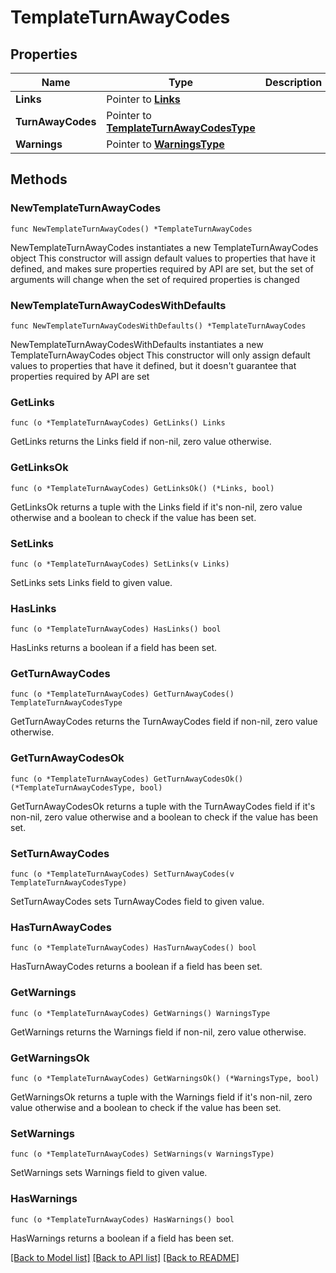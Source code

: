 # TemplateTurnAwayCodes

## Properties

Name | Type | Description | Notes
------------ | ------------- | ------------- | -------------
**Links** | Pointer to [**Links**](Links.md) |  | [optional] 
**TurnAwayCodes** | Pointer to [**TemplateTurnAwayCodesType**](TemplateTurnAwayCodesType.md) |  | [optional] 
**Warnings** | Pointer to [**WarningsType**](WarningsType.md) |  | [optional] 

## Methods

### NewTemplateTurnAwayCodes

`func NewTemplateTurnAwayCodes() *TemplateTurnAwayCodes`

NewTemplateTurnAwayCodes instantiates a new TemplateTurnAwayCodes object
This constructor will assign default values to properties that have it defined,
and makes sure properties required by API are set, but the set of arguments
will change when the set of required properties is changed

### NewTemplateTurnAwayCodesWithDefaults

`func NewTemplateTurnAwayCodesWithDefaults() *TemplateTurnAwayCodes`

NewTemplateTurnAwayCodesWithDefaults instantiates a new TemplateTurnAwayCodes object
This constructor will only assign default values to properties that have it defined,
but it doesn't guarantee that properties required by API are set

### GetLinks

`func (o *TemplateTurnAwayCodes) GetLinks() Links`

GetLinks returns the Links field if non-nil, zero value otherwise.

### GetLinksOk

`func (o *TemplateTurnAwayCodes) GetLinksOk() (*Links, bool)`

GetLinksOk returns a tuple with the Links field if it's non-nil, zero value otherwise
and a boolean to check if the value has been set.

### SetLinks

`func (o *TemplateTurnAwayCodes) SetLinks(v Links)`

SetLinks sets Links field to given value.

### HasLinks

`func (o *TemplateTurnAwayCodes) HasLinks() bool`

HasLinks returns a boolean if a field has been set.

### GetTurnAwayCodes

`func (o *TemplateTurnAwayCodes) GetTurnAwayCodes() TemplateTurnAwayCodesType`

GetTurnAwayCodes returns the TurnAwayCodes field if non-nil, zero value otherwise.

### GetTurnAwayCodesOk

`func (o *TemplateTurnAwayCodes) GetTurnAwayCodesOk() (*TemplateTurnAwayCodesType, bool)`

GetTurnAwayCodesOk returns a tuple with the TurnAwayCodes field if it's non-nil, zero value otherwise
and a boolean to check if the value has been set.

### SetTurnAwayCodes

`func (o *TemplateTurnAwayCodes) SetTurnAwayCodes(v TemplateTurnAwayCodesType)`

SetTurnAwayCodes sets TurnAwayCodes field to given value.

### HasTurnAwayCodes

`func (o *TemplateTurnAwayCodes) HasTurnAwayCodes() bool`

HasTurnAwayCodes returns a boolean if a field has been set.

### GetWarnings

`func (o *TemplateTurnAwayCodes) GetWarnings() WarningsType`

GetWarnings returns the Warnings field if non-nil, zero value otherwise.

### GetWarningsOk

`func (o *TemplateTurnAwayCodes) GetWarningsOk() (*WarningsType, bool)`

GetWarningsOk returns a tuple with the Warnings field if it's non-nil, zero value otherwise
and a boolean to check if the value has been set.

### SetWarnings

`func (o *TemplateTurnAwayCodes) SetWarnings(v WarningsType)`

SetWarnings sets Warnings field to given value.

### HasWarnings

`func (o *TemplateTurnAwayCodes) HasWarnings() bool`

HasWarnings returns a boolean if a field has been set.


[[Back to Model list]](../README.md#documentation-for-models) [[Back to API list]](../README.md#documentation-for-api-endpoints) [[Back to README]](../README.md)


